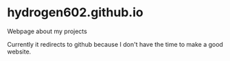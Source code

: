 # hydrogen602.github.io

Webpage about my projects

Currently it redirects to github because I don't have the time to make a good website.
